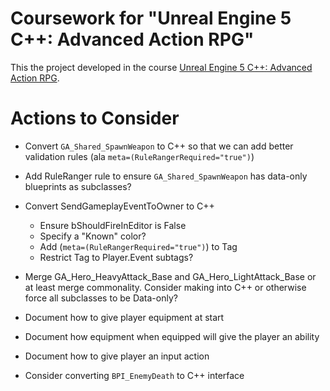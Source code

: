 # Coursework for "Unreal Engine 5 C++: Advanced Action RPG"

This the project developed in the course [Unreal Engine 5 C++: Advanced Action RPG](https://www.udemy.com/course/unreal-engine-5-advanced-action-rpg/).

# Actions to Consider

* Convert `GA_Shared_SpawnWeapon` to C++ so that we can add better validation rules (ala `meta=(RuleRangerRequired="true")`)
* Add RuleRanger rule to ensure `GA_Shared_SpawnWeapon` has data-only blueprints as subclasses? 

* Convert SendGameplayEventToOwner to C++
  - Ensure bShouldFireInEditor is False
  - Specify a "Known" color?
  - Add (`meta=(RuleRangerRequired="true")`) to Tag
  - Restrict Tag to Player.Event subtags?

* Merge GA_Hero_HeavyAttack_Base and GA_Hero_LightAttack_Base or at least merge commonality. Consider making into C++ or otherwise force all subclasses to be Data-only?

* Document how to give player equipment at start
* Document how equipment when equipped will give the player an ability
* Document how to give player an input action
* Consider converting `BPI_EnemyDeath` to C++ interface